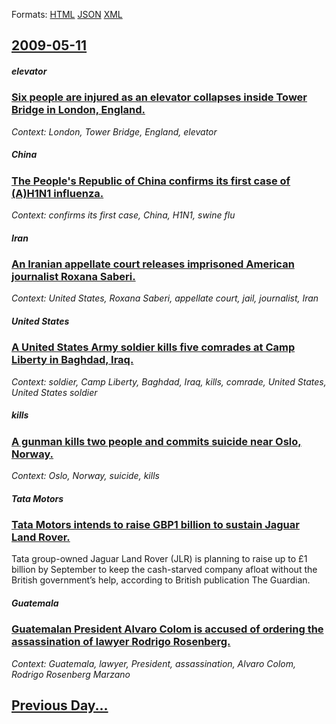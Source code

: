 
Formats: [HTML](2009/05/11/index.html)  [JSON](2009/05/11/index.json)  [XML](2009/05/11/index.xml)  

## [2009-05-11](/news/2009/05/11/index.md)

##### elevator
### [ Six people are injured as an elevator collapses inside Tower Bridge in London, England. ](/news/2009/05/11/six-people-are-injured-as-an-elevator-collapses-inside-tower-bridge-in-london-england.md)
_Context: London, Tower Bridge, England, elevator_

##### China
### [ The People's Republic of China confirms its first case of (A)H1N1 influenza. ](/news/2009/05/11/the-people-s-republic-of-china-confirms-its-first-case-of-a-h1n1-influenza.md)
_Context: confirms its first case, China, H1N1, swine flu_

##### Iran
### [ An Iranian appellate court releases imprisoned American journalist Roxana Saberi. ](/news/2009/05/11/an-iranian-appellate-court-releases-imprisoned-american-journalist-roxana-saberi.md)
_Context: United States, Roxana Saberi, appellate court, jail, journalist, Iran_

##### United States
### [ A United States Army soldier kills five comrades at Camp Liberty in Baghdad, Iraq. ](/news/2009/05/11/a-united-states-army-soldier-kills-five-comrades-at-camp-liberty-in-baghdad-iraq.md)
_Context: soldier, Camp Liberty, Baghdad, Iraq, kills, comrade, United States, United States soldier_

##### kills
### [ A gunman kills two people and commits suicide near Oslo, Norway. ](/news/2009/05/11/a-gunman-kills-two-people-and-commits-suicide-near-oslo-norway.md)
_Context: Oslo, Norway, suicide, kills_

##### Tata Motors
### [ Tata Motors intends to raise GBP1 billion to sustain Jaguar Land Rover. ](/news/2009/05/11/tata-motors-intends-to-raise-agbp1-billion-to-sustain-jaguar-land-rover.md)
Tata group-owned Jaguar Land Rover (JLR) is planning to raise up to &pound;1 billion by September to keep the cash-starved company afloat without the British government&rsquo;s help, according to British publication The Guardian.

##### Guatemala
### [ Guatemalan President Alvaro Colom is accused of ordering the assassination of lawyer Rodrigo Rosenberg. ](/news/2009/05/11/guatemalan-president-alvaro-colom-is-accused-of-ordering-the-assassination-of-lawyer-rodrigo-rosenberg.md)
_Context: Guatemala, lawyer, President, assassination, Alvaro Colom, Rodrigo Rosenberg Marzano_

## [Previous Day...](/news/2009/05/10/index.md)


